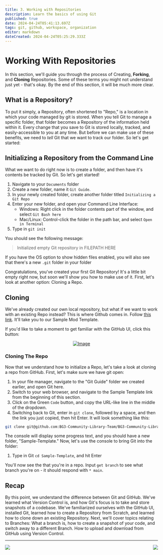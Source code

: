 ```yaml
---
title: 3. Working with Repositories
description: Learn the basics of using Git
published: true
date: 2024-04-24T05:41:13.697Z
tags: git, github, workspace, organization
editor: markdown
dateCreated: 2024-04-24T05:25:29.333Z
---
```


# Working With Repositories
In this section, we'll guide you through the process of Creating, **Forking**, and **Cloning** Repositories. Some of these terms you might not understand just yet - that's okay. By the end of this section, it will be much more clear.

## What is a Repository?
To put it simply, a Repository, often shortened to "Repo," is a location in which your code managed by git is stored. When you tell Git to manage a specific folder, that folder becomes a Repository of the information held within it. Every change that you save to Git is stored locally, tracked, and easily-accessible to you at any time. But before we can make use of these benefits, we need to *tell* Git that we want to track our folder. So let's get started:

## Initializing a Repository from the Command Line
What we want to do right now is to create a folder, and then have it's contents be tracked by Git. So let's get started!

1. Navigate to your `Documents` folder
2. Create a new folder, name it `Git Guide`.
3. In your newly created folder, create another folder titled `Initializing a Git Repo`
4. Enter your new folder, and open your Command Line Interface:
   - Windows: Right click in the folder contents part of the window, and select `Git Bash here`
   - Mac/Linux: Control-click the folder in the path bar, and select `Open in Terminal`
5. Type in `git init`

You should see the following message:
> Initialized empty Git repository in FILEPATH HERE

If you have the OS option to show hidden files enabled, you will also see that there's a new `.git` folder in your folder

Congratulations, you've created your first Git Repository! It's a little bit empty right now, but soon we'll show you how to make use of it. First, let's look at another option: Cloning a Repo.

## Cloning
We've already created our own local repository, but what if we want to work with an existing Repo instead? This is where Github comes in. Follow [this link](https://github.com/BG3-Community-Library-Team/Sample-Template). It'll take you to our Sample Mod Template. 

If you'd like to take a moment to get familiar with the GitHub UI, click this button:



<div style="text-align:center">
  
[![Image](https://img.shields.io/badge/Check_Out-Getting_Familiar_with_GitHub-orange?style=for-the-badge)](/tools/modders-guide-to-git/getting-familiar-with-github)
</div>

### Cloning The Repo
Now that we understand how to initialize a Repo, let's take a look at cloning a repo from GitHub. First, let's make sure we have git open:

1. In your file manager, navigate to the "Git Guide" folder we created earlier, and open Git here.
2. Switch to your web browser, and navigate to the Sample Template link from the beginning of this section.
3. Click on the Green `Code` button, and copy the URL-like line in the middle of the dropdown.
4. Switching back to Git, enter in `git clone`, followed by a space, and then the link you just copied, then hit Enter. It will look something like this:
```bash
git clone git@github.com:BG3-Community-Library-Team/BG3-Community-Library.git
```

The console will display some progress text, and you should have a new folder, "Sample-Template." Now, let's use the console to bring Git into the folder:
1. Type in Git `cd Sample-Template`, and hit Enter

You'll now see the that you're in a repo. Input `get branch` to see what branch you're on - it should respond with `* main`.

## Recap
By this point, we understand the difference between Git and GitHub. We've learned what Version Control is, and how Git's focus is to take and store snapshots of a codebase. We've familiarized ourselves with the GitHub UI, installed Git, learned how to create a Repository from Scratch, and learned how to clone down an existing Repository. Next, we'll cover topics relating to Branches: What a branch is, how to create a snapshot of your code, and switch away to a different Branch. How to upload and download from GitHub using Version Control.

---

[<img align="left" src="https://img.shields.io/badge/Previous-The_Difference_Between_Git_and_GitHub-blue?style=for-the-badge">](/tools/modders-guide-to-git/git-and-github)
 [<img align="right" src="https://img.shields.io/static/v1?label=Next&message=Branch+Management&color=2ea44f&style=for-the-badge">](/tools/modders-guide-to-git/branch-management)
 